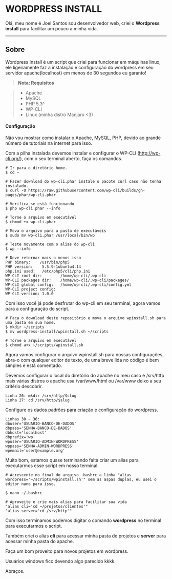 WORDPRESS INSTALL
===================


Olá, meu nome é Joel Santos sou desenvolvedor web, criei o **Wordpress install** para facilitar um pouco a minha vida.

----------


Sobre
-------------

Wordpress Install é um script que criei para funcionar em máquinas linux, ele ligeiramente faz a instalação e configuração do wordpress em seu servidor apache(localhost) em menos de 30 segundos eu garanto!

> **Nota: Requisitos**

> - Apache
> - MySQL
> - PHP 5.3^
> - WP-CLI
> - Linux (minha distro Manjaro <3)

#### <i class="icon-file"></i> Configuração

Não vou mostrar como instalar o Apache, MySQL, PHP, devido ao grande número de tutoriais na internet para isso.

Com a pilha instalada devemos instalar e configurar o WP-CLI (http://wp-cli.org/), com o seu terminal aberto, faça os comandos.

```
# Ir para o diretório home.
$ cd ~

# Fazer download do wp-cli.phar instale o pacote curl caso não tenha instalado.
$ curl -O https://raw.githubusercontent.com/wp-cli/builds/gh-pages/phar/wp-cli.phar

# Verifica se está funcionando
$ php wp-cli.phar --info

# Torne o arquivo em executável
$ chmod +x wp-cli.phar

# Mova o arquivo para a pasta de executáveis
$ sudo mv wp-cli.phar /usr/local/bin/wp

# Teste novamente com o alias do wp-cli
$ wp --info

# Deve retornar mais o menos isso
PHP binary:    /usr/bin/php5
PHP version:    5.5.9-1ubuntu4.14
php.ini used:   /etc/php5/cli/php.ini
WP-CLI root dir:        /home/wp-cli/.wp-cli
WP-CLI packages dir:    /home/wp-cli/.wp-cli/packages/
WP-CLI global config:   /home/wp-cli/.wp-cli/config.yml
WP-CLI project config:
WP-CLI version: 1.0.0
```

Com isso você já pode desfrutar do wp-cli em seu terminal, agora vamos para a configuração do script.

```
# Faça o download deste repositório e mova o arquivo wpinstall.sh para uma pasta em sua home.
$ mkdir ~/scripts
$ mv wordpress-install/wpinstall.sh ~/scripts

# Torne o arquivo em executável
$ chmod a+x ~/scripts/wpinstall.sh
```

Agora vamos configurar o arquivo wpinstall.sh para nossas configurações, abra-o com qualquer editor de texto, de uma breve lida no código é bem simples e está comentado.

Devemos configurar o local do diretório do apache no meu caso é /srv/http mais várias distros o apache usa /var/www/html ou /var/www deixo a seu critério descobrir.
```
Linha 26: mkdir /srv/http/$slug
Linha 27: cd /srv/http/$slug
```
Configure os dados padrões para criação e configuração do wordpress.
```
Linhas 30 ~ 36:
dbuser='USUARIO-BANCO-DE-DADOS'
dbpass='SENHA-BANCO-DE-DADOS'
dbhost='localhost'
dbprefix='wp'
wpuser='USUARIO-ADMIN-WORDPRESS'
wppass='SENHA-ADMIN-WORDPRESS'
wpemail='user@example.org'
```
Muito bom, estamos quase terminando falta criar um alias para executarmos esse script em nosso terminal.
```
# Acrescente no final do arquivo .bashrc a linha "alias wordpress='~/scripts/wpinstall.sh'" sem as aspas duplas, eu usei o editor nano para isso.

$ nano ~/.bashrc

# Aproveite e crie mais alias para facilitar sua vida
"alias cli='cd ~/projetos/clientes'"
"alias server='cd /srv/http'"
```

Com isso terminamos podemos digitar o comando **wordpress** no terminal para executarmos o script.

Também criei o alias **cli** para acessar minha pasta de projetos e **server** para acessar minha pasta do apache.

Faça um bom proveito para novos projetos em wordpress.

Usuários windows fico devendo algo parecido kkkk.

Abraços.